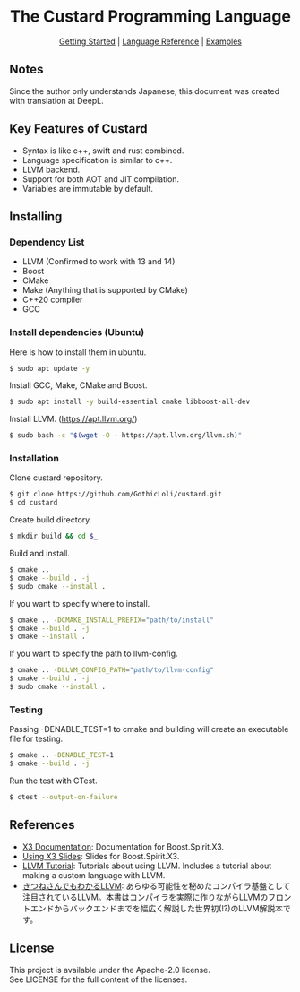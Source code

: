 <div align="center">
  <h1>The Custard Programming Language</h1>

  [Getting Started](docs/GettingStarted.md) |
  [Language Reference](docs/LanguageReference.md) |
  [Examples](examples)
</div>

## Notes
Since the author only understands Japanese, this document was created with translation at DeepL.

## Key Features of Custard
- Syntax is like c++, swift and rust combined.
- Language specification is similar to c++.
- LLVM backend.
- Support for both AOT and JIT compilation.
- Variables are immutable by default.

## Installing
### Dependency List
- LLVM (Confirmed to work with 13 and 14)
- Boost
- CMake
- Make (Anything that is supported by CMake)
- C++20 compiler
- GCC

### Install dependencies (Ubuntu)
Here is how to install them in ubuntu.
```bash
$ sudo apt update -y
```
Install GCC, Make, CMake and Boost.
```bash
$ sudo apt install -y build-essential cmake libboost-all-dev
```
Install LLVM. (https://apt.llvm.org/)
```bash
$ sudo bash -c "$(wget -O - https://apt.llvm.org/llvm.sh)"
```

### Installation
Clone custard repository.
```bash
$ git clone https://github.com/GothicLoli/custard.git
$ cd custard
```
Create build directory.
```bash
$ mkdir build && cd $_
```
Build and install.
```bash
$ cmake ..
$ cmake --build . -j
$ sudo cmake --install .
```
If you want to specify where to install.
```bash
$ cmake .. -DCMAKE_INSTALL_PREFIX="path/to/install"
$ cmake --build . -j
$ cmake --install .
```
If you want to specify the path to llvm-config.
```bash
$ cmake .. -DLLVM_CONFIG_PATH="path/to/llvm-config"
$ cmake --build . -j
$ sudo cmake --install .
```

### Testing
Passing -DENABLE_TEST=1 to cmake and building will create an executable file for testing.
```bash
$ cmake .. -DENABLE_TEST=1
$ cmake --build . -j
```
Run the test with CTest.
```bash
$ ctest --output-on-failure
```

## References
- [X3 Documentation](http://ciere.com/cppnow15/x3_docs/): Documentation for Boost.Spirit.X3.
- [Using X3 Slides](http://ciere.com/cppnow15/x3_docs/): Slides for Boost.Spirit.X3.
- [LLVM Tutorial](https://llvm.org/docs/GettingStartedTutorials.html): Tutorials about using LLVM. Includes a tutorial about making a custom language with LLVM.
- [きつねさんでもわかるLLVM](https://tatsu-zine.com/books/llvm): あらゆる可能性を秘めたコンパイラ基盤として注目されているLLVM。本書はコンパイラを実際に作りながらLLVMのフロントエンドからバックエンドまでを幅広く解説した世界初(!?)のLLVM解説本です。

## License
This project is available under the Apache-2.0 license.<br/>
See LICENSE for the full content of the licenses.

